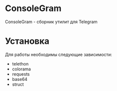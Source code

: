 # ConsoleGram

ConsoleGram - сборник утилит для Telegram

# Установка

Для работы необходимы следующие зависимости:
- telethon
- colorama
- requests
- base64
- struct
